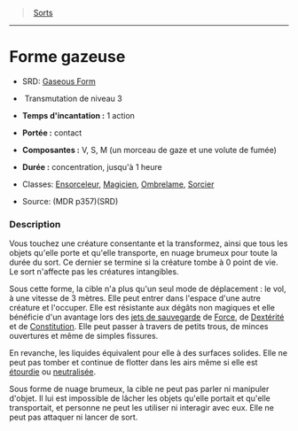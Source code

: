 ﻿---
!Spell
Family: SpellHD
Level: 3
Type: Transmutation
CastingTime: 1 action
Range: contact
Components: V, S, M (un morceau de gaze et une volute de fumée)
Duration: concentration, jusqu'à 1 heure
Classes: '[Ensorceleur](hd_sorcerer.md), [Magicien](hd_wizard.md), [Ombrelame](hd_rogue_ombrelame.md), [Sorcier](hd_warlock.md)'
Id: spells_hd.md#forme-gazeuse
ParentLink: spells_hd.md#sorts
Name: Forme gazeuse
ParentName: Sorts
NameLevel: 1
AltName: '[Gaseous Form](srd_spells_gaseous_form.md)'
Source: (MDR p357)(SRD)
Attributes: {}
---
> [Sorts](hd_spells.md)

---

# Forme gazeuse

- SRD: [Gaseous Form](srd_spells_gaseous_form.md)

-  Transmutation de niveau 3

- **Temps d'incantation :** 1 action

- **Portée :** contact

- **Composantes :** V, S, M (un morceau de gaze et une volute de fumée)

- **Durée :** concentration, jusqu'à 1 heure

- Classes: [Ensorceleur](hd_sorcerer.md), [Magicien](hd_wizard.md), [Ombrelame](hd_rogue_ombrelame.md), [Sorcier](hd_warlock.md)

- Source: (MDR p357)(SRD)

### Description

Vous touchez une créature consentante et la transformez, ainsi que tous les objets qu'elle porte et qu'elle transporte, en nuage brumeux pour toute la durée du sort. Ce dernier se termine si la créature tombe à 0 point de vie. Le sort n'affecte pas les créatures intangibles.

Sous cette forme, la cible n'a plus qu'un seul mode de déplacement : le vol, à une vitesse de 3 mètres. Elle peut entrer dans l'espace d'une autre créature et l'occuper. Elle est résistante aux dégâts non magiques et elle bénéficie d'un avantage lors des [jets de sauvegarde](hd_abilities_jets_de_sauvegarde.md) de [Force](hd_abilities_strength.md), de [Dextérité](hd_abilities_dexterity.md) et de [Constitution](hd_abilities_constitution.md). Elle peut passer à travers de petits trous, de minces ouvertures et même de simples fissures.

En revanche, les liquides équivalent pour elle à des surfaces solides. Elle ne peut pas tomber et continue de flotter dans les airs même si elle est [étourdie](hd_conditions_etourdi.md) ou [neutralisée](hd_conditions_neutralise.md).

Sous forme de nuage brumeux, la cible ne peut pas parler ni manipuler d'objet. Il lui est impossible de lâcher les objets qu'elle portait et qu'elle transportait, et personne ne peut les utiliser ni interagir avec eux. Elle ne peut pas attaquer ni lancer de sort.

